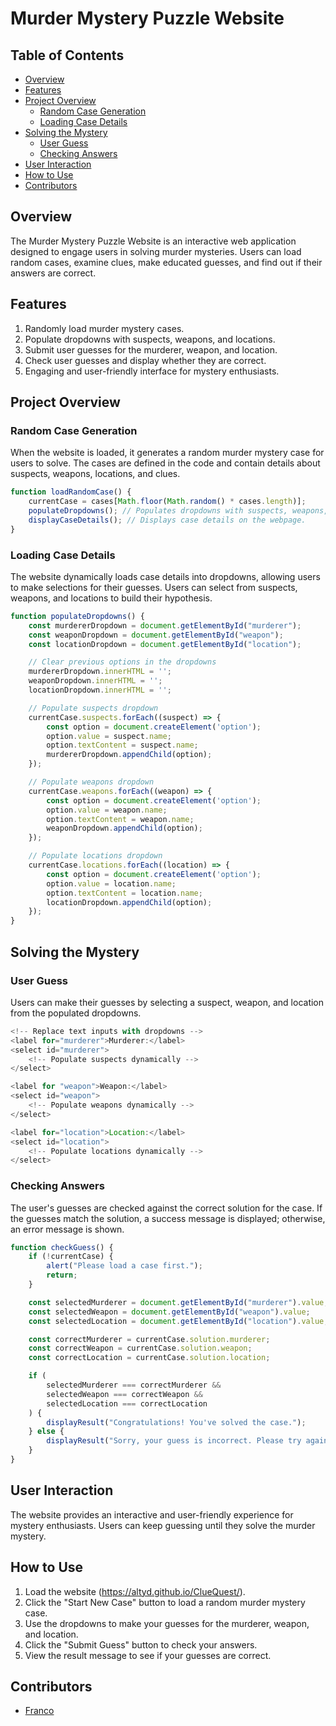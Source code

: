 # Murder Mystery Puzzle Website

## Table of Contents
- [Overview](#overview)
- [Features](#features)
- [Project Overview](#project-overview)
  - [Random Case Generation](#random-case-generation)
  - [Loading Case Details](#loading-case-details)
- [Solving the Mystery](#solving-the-mystery)
  - [User Guess](#user-guess)
  - [Checking Answers](#checking-answers)
- [User Interaction](#user-interaction)
- [How to Use](#how-to-use)
- [Contributors](#contributors)

## Overview

The Murder Mystery Puzzle Website is an interactive web application designed to engage users in solving murder mysteries. Users can load random cases, examine clues, make educated guesses, and find out if their answers are correct.

## Features

1. Randomly load murder mystery cases.
2. Populate dropdowns with suspects, weapons, and locations.
3. Submit user guesses for the murderer, weapon, and location.
4. Check user guesses and display whether they are correct.
5. Engaging and user-friendly interface for mystery enthusiasts.

## Project Overview

### Random Case Generation
When the website is loaded, it generates a random murder mystery case for users to solve. The cases are defined in the code and contain details about suspects, weapons, locations, and clues.

```javascript
function loadRandomCase() {
    currentCase = cases[Math.floor(Math.random() * cases.length)];
    populateDropdowns(); // Populates dropdowns with suspects, weapons, and locations.
    displayCaseDetails(); // Displays case details on the webpage.
}
```
### Loading Case Details
The website dynamically loads case details into dropdowns, allowing users to make selections for their guesses. Users can select from suspects, weapons, and locations to build their hypothesis.
```javascript
function populateDropdowns() {
    const murdererDropdown = document.getElementById("murderer");
    const weaponDropdown = document.getElementById("weapon");
    const locationDropdown = document.getElementById("location");

    // Clear previous options in the dropdowns
    murdererDropdown.innerHTML = '';
    weaponDropdown.innerHTML = '';
    locationDropdown.innerHTML = '';

    // Populate suspects dropdown
    currentCase.suspects.forEach((suspect) => {
        const option = document.createElement('option');
        option.value = suspect.name;
        option.textContent = suspect.name;
        murdererDropdown.appendChild(option);
    });

    // Populate weapons dropdown
    currentCase.weapons.forEach((weapon) => {
        const option = document.createElement('option');
        option.value = weapon.name;
        option.textContent = weapon.name;
        weaponDropdown.appendChild(option);
    });

    // Populate locations dropdown
    currentCase.locations.forEach((location) => {
        const option = document.createElement('option');
        option.value = location.name;
        option.textContent = location.name;
        locationDropdown.appendChild(option);
    });
}
```
## Solving the Mystery
### User Guess
Users can make their guesses by selecting a suspect, weapon, and location from the populated dropdowns.
```javascript
<!-- Replace text inputs with dropdowns -->
<label for="murderer">Murderer:</label>
<select id="murderer">
    <!-- Populate suspects dynamically -->
</select>

<label for "weapon">Weapon:</label>
<select id="weapon">
    <!-- Populate weapons dynamically -->
</select>

<label for="location">Location:</label>
<select id="location">
    <!-- Populate locations dynamically -->
</select>
```
### Checking Answers
The user's guesses are checked against the correct solution for the case. If the guesses match the solution, a success message is displayed; otherwise, an error message is shown.
```javascript
function checkGuess() {
    if (!currentCase) {
        alert("Please load a case first.");
        return;
    }

    const selectedMurderer = document.getElementById("murderer").value;
    const selectedWeapon = document.getElementById("weapon").value;
    const selectedLocation = document.getElementById("location").value;

    const correctMurderer = currentCase.solution.murderer;
    const correctWeapon = currentCase.solution.weapon;
    const correctLocation = currentCase.solution.location;

    if (
        selectedMurderer === correctMurderer &&
        selectedWeapon === correctWeapon &&
        selectedLocation === correctLocation
    ) {
        displayResult("Congratulations! You've solved the case.");
    } else {
        displayResult("Sorry, your guess is incorrect. Please try again.");
    }
}
```
## User Interaction
The website provides an interactive and user-friendly experience for mystery enthusiasts. Users can keep guessing until they solve the murder mystery.

## How to Use
1. Load the website (https://altyd.github.io/ClueQuest/).
2. Click the "Start New Case" button to load a random murder mystery case.
3. Use the dropdowns to make your guesses for the murderer, weapon, and location.
4. Click the "Submit Guess" button to check your answers.
5. View the result message to see if your guesses are correct.

## Contributors
- [Franco](https://github.com/Altyd)